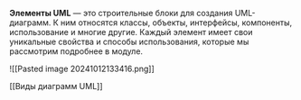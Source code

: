 **Элементы UML** — это строительные блоки для создания UML-диаграмм. К ним относятся классы, объекты, интерфейсы, компоненты, использование и многие другие. Каждый элемент имеет свои уникальные свойства и способы использования, которые мы рассмотрим подробнее в модуле.

![[Pasted image 20241012133416.png]]

[[Виды диаграмм UML]]